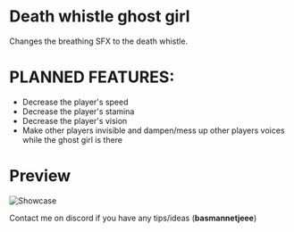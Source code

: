 # Death whistle ghost girl

Changes the breathing SFX to the death whistle.

# PLANNED FEATURES:
- Decrease the player's speed
- Decrease the player's stamina
- Decrease the player's vision
- Make other players invisible and dampen/mess up other players voices while the ghost girl is there

# Preview

![Showcase](https://github.com/basmannetjee/WhistlingGhost/assets/156799780/be6f34a0-407d-4cf6-9de1-b2d4de3e4248)

Contact me on discord if you have any tips/ideas (**basmannetjeee**)
